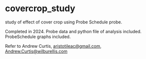 # covercrop_study
study of effect of cover crop using Probe Schedule probe. 

Completed in 2024.
Probe data and python file of analysis included.
ProbeSchedule graphs included.

Refer to Andrew Curtis, aristotileac@gmail.com, Andrew.Curtis@wilburellis.com
